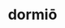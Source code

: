 ---
title: dormiō
meaning: to sleep
ch: four
pos: verb
inf: dormīre
secondppstem: dorm
infend: īre
conjugation: fourth
derivatives: dormant, dormitory
six: y
---